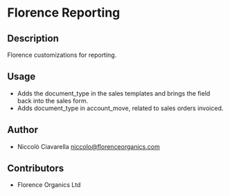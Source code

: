 Florence Reporting
==================

Description
-----------
Florence customizations for reporting.

Usage
-----
* Adds the document_type in the sales templates and brings the field back into the sales form.
* Adds document_type in account_move, related to sales orders invoiced.

Author
------
* Niccolò Ciavarella <niccolo@florenceorganics.com>

Contributors
------------
* Florence Organics Ltd
